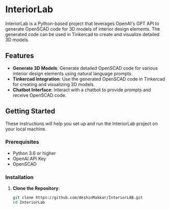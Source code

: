 # InteriorLab

InteriorLab is a Python-based project that leverages OpenAI's GPT API to generate OpenSCAD code for 3D models of interior design elements. The generated code can be used in Tinkercad to create and visualize detailed 3D models.

## Features

- **Generate 3D Models**: Generate detailed OpenSCAD code for various interior design elements using natural language prompts.
- **Tinkercad Integration**: Use the generated OpenSCAD code in Tinkercad for creating and visualizing 3D models.
- **Chatbot Interface**: Interact with a chatbot to provide prompts and receive OpenSCAD code.

## Getting Started

These instructions will help you set up and run the InteriorLab project on your local machine.

### Prerequisites

- Python 3.6 or higher
- OpenAI API Key
- OpenSCAD

### Installation

1. **Clone the Repository**:

   ```sh
   git clone https://github.com/AkshinMakkar/InteriorLAB.git
   cd InteriorLab

